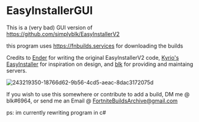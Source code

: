 # EasyInstallerGUI

This is a (very bad) GUI version of https://github.com/simplyblk/EasyInstallerV2

this program uses https://fnbuilds.services for downloading the builds



Credits to [Ender](https://github.com/Ender-0001/) for writing the original EasyInstallerV2 code, [Kyrio's EasyInstaller](https://github.com/Kyiro/Fortnite-ManifestsArchive) for inspiration on design, and [blk](https://github.com/simplyblk) for providing and maintaing servers.  

![243219350-18766d62-9b56-4cd5-aeac-8dac3172075d](https://github.com/simplyblk/EasyInstallerV2/assets/59186634/e21cac92-7936-4713-a876-6b0f0797c972)

If you wish to use this somewhere or contribute to add a build, DM me @ blk#6964, or send me an Email @ FortniteBuildsArchive@gmail.com

ps: im currently rewriting program in c# 
